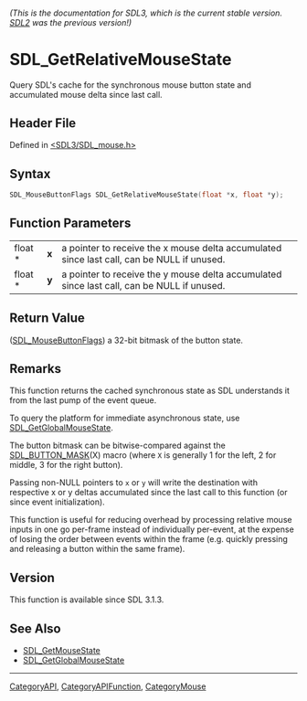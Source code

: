 ###### (This is the documentation for SDL3, which is the current stable version. [SDL2](https://wiki.libsdl.org/SDL2/) was the previous version!)
# SDL_GetRelativeMouseState

Query SDL's cache for the synchronous mouse button state and accumulated mouse delta since last call.

## Header File

Defined in [<SDL3/SDL_mouse.h>](https://github.com/libsdl-org/SDL/blob/main/include/SDL3/SDL_mouse.h)

## Syntax

```c
SDL_MouseButtonFlags SDL_GetRelativeMouseState(float *x, float *y);
```

## Function Parameters

|         |       |                                                                                            |
| ------- | ----- | ------------------------------------------------------------------------------------------ |
| float * | **x** | a pointer to receive the x mouse delta accumulated since last call, can be NULL if unused. |
| float * | **y** | a pointer to receive the y mouse delta accumulated since last call, can be NULL if unused. |

## Return Value

([SDL_MouseButtonFlags](SDL_MouseButtonFlags)) a 32-bit bitmask of the button state.

## Remarks

This function returns the cached synchronous state as SDL understands it from the last pump of the event queue. 

To query the platform for immediate asynchronous state, use [SDL_GetGlobalMouseState](SDL_GetGlobalMouseState).

The button bitmask can be bitwise-compared against the [SDL_BUTTON_MASK](SDL_BUTTON_MASK)(X) macro (where `X` is generally 1 for the left, 2 for middle, 3 for the right button).

Passing non-NULL pointers to `x` or `y` will write the destination with respective x or y deltas accumulated since the last call to this function (or since event initialization).

This function is useful for reducing overhead by processing relative mouse inputs in one go per-frame instead of individually per-event, 
at the expense of losing the order between events within the frame (e.g. quickly pressing and releasing a button within the same frame).

## Version

This function is available since SDL 3.1.3.

## See Also

- [SDL_GetMouseState](SDL_GetMouseState)
- [SDL_GetGlobalMouseState](SDL_GetMouseState)

----
[CategoryAPI](CategoryAPI), [CategoryAPIFunction](CategoryAPIFunction), [CategoryMouse](CategoryMouse)

